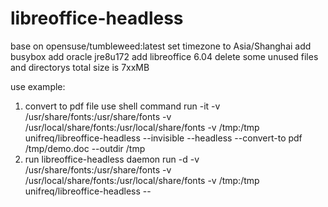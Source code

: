 # libreoffice-headless
base on opensuse/tumbleweed:latest
set timezone to Asia/Shanghai
add busybox
add oracle jre8u172
add libreoffice 6.04
delete some unused files and directorys
total size is 7xxMB

use example:
1. convert to pdf file use shell command
run -it  -v /usr/share/fonts:/usr/share/fonts -v /usr/local/share/fonts:/usr/local/share/fonts -v /tmp:/tmp unifreq/libreoffice-headless --invisible --headless --convert-to pdf /tmp/demo.doc --outdir /tmp
2. run libreoffice-headless daemon
run -d -v /usr/share/fonts:/usr/share/fonts -v /usr/local/share/fonts:/usr/local/share/fonts -v /tmp:/tmp unifreq/libreoffice-headless --
